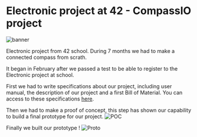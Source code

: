 # Electronic project at 42 - CompassIO project

![banner](https://user-images.githubusercontent.com/32856358/44980396-0e8b2c80-af70-11e8-8289-e7db8ee9852f.jpg)

Electronic project from 42 school. During 7 months we had to make a connected compass from scrath.

It began in February after we passed a test to be able to register to the Electronic project at school.

First we had to write specifications about our project, including user manual, the description of our project and a first Bill of Material. You can access to these specifications [here](https://github.com/fherbine/Electronic_project/blob/master/vomnes_IBoussole_Cahier_des_Charges.pdf).

Then we had to make a proof of concept, this step has shown our capability to build a final prototype for our project.
![POC](https://user-images.githubusercontent.com/32856358/44981069-d4bb2580-af71-11e8-81a6-7152cec3901d.jpg)

Finally we built our prototype !
![Proto](https://user-images.githubusercontent.com/32856358/44981175-1ea40b80-af72-11e8-97de-1d102f1cb9f7.jpg)

